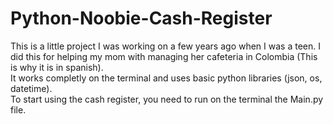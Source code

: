 # Python-Noobie-Cash-Register
This is a little project I was working on a few years ago when I was a teen. I did this for helping my mom with managing her cafeteria in Colombia (This is why it is in spanish). <br>
It works completly on the terminal and uses basic python libraries (json, os, datetime). <br>
To start using the cash register, you need to run on the terminal the Main.py file.
